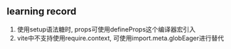 ## learning record

1. 使用setup语法糖时, props可使用defineProps这个编译器宏引入
2. vite中不支持使用require.context, 可使用import.meta.globEager进行替代